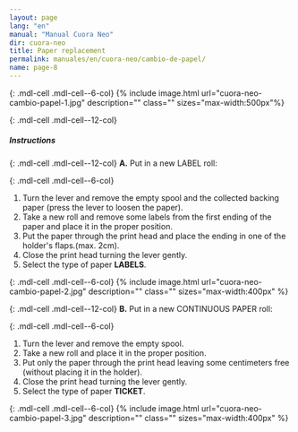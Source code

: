 ```yaml
---
layout: page
lang: "en"
manual: "Manual Cuora Neo"
dir: cuora-neo
title: Paper replacement
permalink: manuales/en/cuora-neo/cambio-de-papel/
name: page-8
---
```


{: .mdl-cell .mdl-cell--6-col}
{% include image.html url="cuora-neo-cambio-papel-1.jpg" description="" class="" sizes="max-width:500px"%}

{: .mdl-cell .mdl-cell--12-col}
##### Instructions

{: .mdl-cell .mdl-cell--12-col}
**A.** Put in a new LABEL roll:

{: .mdl-cell .mdl-cell--6-col}
1. Turn the lever and remove the empty spool and the collected backing paper (press the lever to loosen the paper).
2. Take a new roll and remove some labels from the first ending of the paper and place it in the proper position.
3. Put the paper through the print head and place the ending in one of the holder's flaps.(max. 2cm).
4. Close the print head turning the lever gently.
5. Select the type of paper **LABELS**.

{: .mdl-cell .mdl-cell--6-col}
{% include image.html url="cuora-neo-cambio-papel-2.jpg" description="" class=""  sizes="max-width:400px" %}

{: .mdl-cell .mdl-cell--12-col}
**B.** Put in a new CONTINUOUS PAPER roll:

{: .mdl-cell .mdl-cell--6-col}
1. Turn the lever and remove the empty spool.
2. Take a new roll and place it in the proper position.
3. Put only the paper through the print head leaving some centimeters free (without placing it in the holder).
4. Close the print head turning the lever gently.
5. Select the type of paper **TICKET**.

{: .mdl-cell .mdl-cell--6-col}
{% include image.html url="cuora-neo-cambio-papel-3.jpg" description="" class=""  sizes="max-width:400px" %}
